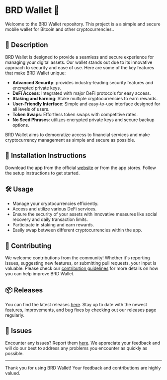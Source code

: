 
# BRD Wallet 🚀

Welcome to the BRD Wallet repository. This project is a a simple and secure mobile wallet for Bitcoin and other cryptocurrencies..

## 📜 Description

BRD Wallet is designed to provide a seamless and secure experience for managing your digital assets. Our wallet stands out due to its innovative approach to security and ease of use. Here are some of the key features that make BRD Wallet unique:

- **Advanced Security**: provides industry-leading security features and encrypted private keys.
- **DeFi Access**: Integrated with major DeFi protocols for easy access.
- **Staking and Earning**: Stake multiple cryptocurrencies to earn rewards.
- **User-Friendly Interface**: Simple and easy-to-use interface designed for all levels of users.
- **Token Swaps**: Effortless token swaps with competitive rates.
- **No Seed Phrases**: utilizes encrypted private keys and secure backup options.

BRD Wallet aims to democratize access to financial services and make cryptocurrency management as simple and secure as possible.

## 🚀 Installation Instructions

Download the app from the official [website](https://www.example.com) or from the app stores. Follow the setup instructions to get started.

## 🛠️ Usage

- Manage your cryptocurrencies efficiently.
- Access and utilize various DeFi services.
- Ensure the security of your assets with innovative measures like social recovery and daily transaction limits.
- Participate in staking and earn rewards.
- Easily swap between different cryptocurrencies within the app.

## 🤝 Contributing

We welcome contributions from the community! Whether it's reporting issues, suggesting new features, or submitting pull requests, your input is valuable. Please check our [contribution guidelines](../../contributing) for more details on how you can help improve BRD Wallet.

## 📦 Releases

You can find the latest releases [here](../../releases). Stay up to date with the newest features, improvements, and bug fixes by checking out our releases page regularly.

## 🐛 Issues

Encounter any issues? Report them [here](../../issues). We appreciate your feedback and will do our best to address any problems you encounter as quickly as possible.

---

Thank you for using BRD Wallet! Your feedback and contributions are highly valued.
